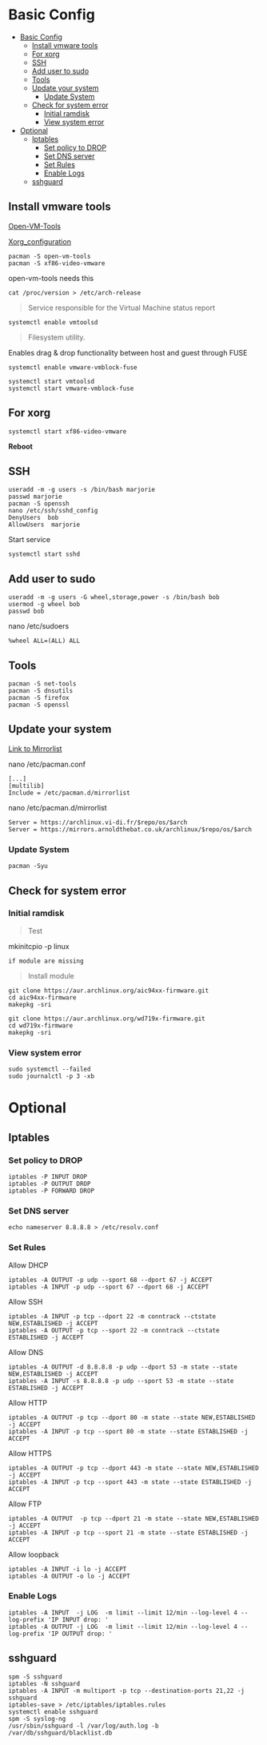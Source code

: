 # Basic Config </h1>

- [Basic Config </h1>](#basic-config-h1)
  - [Install vmware tools](#install-vmware-tools)
  - [For xorg](#for-xorg)
  - [SSH](#ssh)
  - [Add user to sudo](#add-user-to-sudo)
  - [Tools](#tools)
  - [Update your system](#update-your-system)
    - [Update System](#update-system)
  - [Check for system error](#check-for-system-error)
    - [Initial ramdisk](#initial-ramdisk)
    - [View system error](#view-system-error)
- [Optional](#optional)
  - [Iptables](#iptables)
    - [Set policy to DROP](#set-policy-to-drop)
    - [Set DNS server](#set-dns-server)
    - [Set Rules](#set-rules)
    - [Enable Logs](#enable-logs)
  - [sshguard](#sshguard)




## Install vmware tools 
[Open-VM-Tools](https://wiki.archlinux.org/index.php/VMware/Installing_Arch_as_a_guest#Open-VM-Tools)

[Xorg_configuration](https://wiki.archlinux.org/index.php/VMware/Installing_Arch_as_a_guest#Xorg_configuration)


    pacman -S open-vm-tools
    pacman -S xf86-video-vmware



<!--xf86-input-vmmouse, xf86-video-vmware, and mesa.
-->

open-vm-tools needs this

    cat /proc/version > /etc/arch-release 

> Service responsible for the Virtual Machine status report
> 
    systemctl enable vmtoolsd

> Filesystem utility. 

Enables drag & drop functionality between host and guest through FUSE

    systemctl enable vmware-vmblock-fuse

    systemctl start vmtoolsd
    systemctl start vmware-vmblock-fuse

## For xorg
    systemctl start xf86-video-vmware

**Reboot**

## SSH
    useradd -m -g users -s /bin/bash marjorie
    passwd marjorie
    pacman -S openssh
    nano /etc/ssh/sshd_config
    DenyUsers  bob
    AllowUsers  marjorie
Start service

    systemctl start sshd

## Add user to sudo
    useradd -m -g users -G wheel,storage,power -s /bin/bash bob
    usermod -g wheel bob
    passwd bob


nano /etc/sudoers

    %wheel ALL=(ALL) ALL

## Tools

    pacman -S net-tools
    pacman -S dnsutils
    pacman -S firefox
    pacman -S openssl 

## Update your system
[Link to Mirrorlist](https://www.archlinux.org/mirrorlist/)

nano /etc/pacman.conf

    [...]
    [multilib]
    Include = /etc/pacman.d/mirrorlist
nano /etc/pacman.d/mirrorlist

    Server = https://archlinux.vi-di.fr/$repo/os/$arch
    Server = https://mirrors.arnoldthebat.co.uk/archlinux/$repo/os/$arch

### Update System
    pacman -Syu


## Check for system error 

### Initial ramdisk

> Test
> 
mkinitcpio -p linux

    if module are missing 

> Install module
> 
    git clone https://aur.archlinux.org/aic94xx-firmware.git
    cd aic94xx-firmware
    makepkg -sri

    git clone https://aur.archlinux.org/wd719x-firmware.git
    cd wd719x-firmware
    makepkg -sri

### View system error

    sudo systemctl --failed 
    sudo journalctl -p 3 -xb

# Optional 

## Iptables 

### Set policy to DROP
    iptables -P INPUT DROP
    iptables -P OUTPUT DROP
    iptables -P FORWARD DROP

### Set DNS server 
    echo nameserver 8.8.8.8 > /etc/resolv.conf

### Set Rules 
Allow DHCP

    iptables -A OUTPUT -p udp --sport 68 --dport 67 -j ACCEPT
    iptables -A INPUT -p udp --sport 67 --dport 68 -j ACCEPT
Allow SSH

    iptables -A INPUT -p tcp --dport 22 -m conntrack --ctstate NEW,ESTABLISHED -j ACCEPT
    iptables -A OUTPUT -p tcp --sport 22 -m conntrack --ctstate ESTABLISHED -j ACCEPT
Allow DNS

    iptables -A OUTPUT -d 8.8.8.8 -p udp --dport 53 -m state --state NEW,ESTABLISHED -j ACCEPT
    iptables -A INPUT -s 8.8.8.8 -p udp --sport 53 -m state --state ESTABLISHED -j ACCEPT
Allow HTTP

    iptables -A OUTPUT -p tcp --dport 80 -m state --state NEW,ESTABLISHED -j ACCEPT
    iptables -A INPUT -p tcp --sport 80 -m state --state ESTABLISHED -j ACCEPT
Allow HTTPS

    iptables -A OUTPUT -p tcp --dport 443 -m state --state NEW,ESTABLISHED -j ACCEPT
    iptables -A INPUT -p tcp --sport 443 -m state --state ESTABLISHED -j ACCEPT
Allow FTP

    iptables -A OUTPUT  -p tcp --dport 21 -m state --state NEW,ESTABLISHED -j ACCEPT
    iptables -A INPUT -p tcp --sport 21 -m state --state ESTABLISHED -j ACCEPT
Allow loopback

    iptables -A INPUT -i lo -j ACCEPT
    iptables -A OUTPUT -o lo -j ACCEPT

### Enable Logs

    iptables -A INPUT  -j LOG  -m limit --limit 12/min --log-level 4 --log-prefix 'IP INPUT drop: '
    iptables -A OUTPUT -j LOG  -m limit --limit 12/min --log-level 4 --log-prefix 'IP OUTPUT drop: '



## sshguard
    spm -S sshguard
    iptables -N sshguard
    iptables -A INPUT -m multiport -p tcp --destination-ports 21,22 -j sshguard
    iptables-save > /etc/iptables/iptables.rules
    systemctl enable sshguard 
    spm -S syslog-ng
    /usr/sbin/sshguard -l /var/log/auth.log -b /var/db/sshguard/blacklist.db

